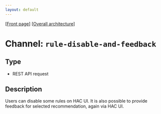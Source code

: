```yaml
---
layout: default
---
```

\[[Front page](../overall-architecture.html)\] \[[Overall architecture](../overall-architecture.html)\]



# Channel: `rule-disable-and-feedback`



## Type

* REST API request



## Description

Users can disable some rules on HAC UI. It is also possible to provide feedback
for selected recommendation, again via HAC UI.

